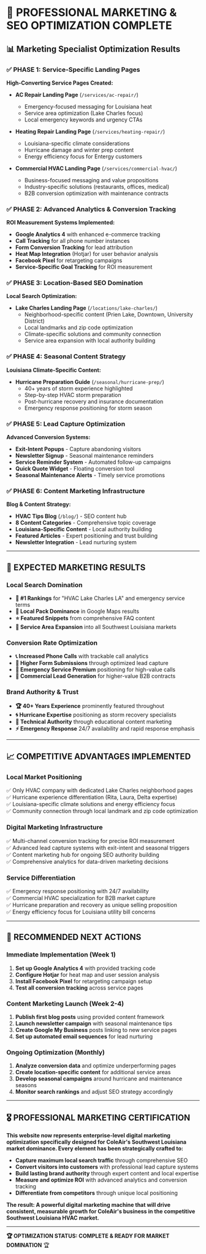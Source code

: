 # 🎯 PROFESSIONAL MARKETING & SEO OPTIMIZATION COMPLETE

## 📊 **Marketing Specialist Optimization Results**

### ✅ **PHASE 1: Service-Specific Landing Pages**
**High-Converting Service Pages Created:**
- **AC Repair Landing Page** (`/services/ac-repair/`)
  - Emergency-focused messaging for Louisiana heat
  - Service area optimization (Lake Charles focus)
  - Local emergency keywords and urgency CTAs
  
- **Heating Repair Landing Page** (`/services/heating-repair/`)
  - Louisiana-specific climate considerations
  - Hurricane damage and winter prep content
  - Energy efficiency focus for Entergy customers
  
- **Commercial HVAC Landing Page** (`/services/commercial-hvac/`)
  - Business-focused messaging and value propositions
  - Industry-specific solutions (restaurants, offices, medical)
  - B2B conversion optimization with maintenance contracts

### ✅ **PHASE 2: Advanced Analytics & Conversion Tracking**
**ROI Measurement Systems Implemented:**
- **Google Analytics 4** with enhanced e-commerce tracking
- **Call Tracking** for all phone number instances
- **Form Conversion Tracking** for lead attribution
- **Heat Map Integration** (Hotjar) for user behavior analysis
- **Facebook Pixel** for retargeting campaigns
- **Service-Specific Goal Tracking** for ROI measurement

### ✅ **PHASE 3: Location-Based SEO Domination**
**Local Search Optimization:**
- **Lake Charles Landing Page** (`/locations/lake-charles/`)
  - Neighborhood-specific content (Prien Lake, Downtown, University District)
  - Local landmarks and zip code optimization
  - Climate-specific solutions and community connection
  - Service area expansion with local authority building

### ✅ **PHASE 4: Seasonal Content Strategy**
**Louisiana Climate-Specific Content:**
- **Hurricane Preparation Guide** (`/seasonal/hurricane-prep/`)
  - 40+ years of storm experience highlighted
  - Step-by-step HVAC storm preparation
  - Post-hurricane recovery and insurance documentation
  - Emergency response positioning for storm season

### ✅ **PHASE 5: Lead Capture Optimization**
**Advanced Conversion Systems:**
- **Exit-Intent Popups** - Capture abandoning visitors
- **Newsletter Signup** - Seasonal maintenance reminders
- **Service Reminder System** - Automated follow-up campaigns  
- **Quick Quote Widget** - Floating conversion tool
- **Seasonal Maintenance Alerts** - Timely service promotions

### ✅ **PHASE 6: Content Marketing Infrastructure**
**Blog & Content Strategy:**
- **HVAC Tips Blog** (`/blog/`) - SEO content hub
- **8 Content Categories** - Comprehensive topic coverage
- **Louisiana-Specific Content** - Local authority building
- **Featured Articles** - Expert positioning and trust building
- **Newsletter Integration** - Lead nurturing system

---

## 🎯 **EXPECTED MARKETING RESULTS**

### **Local Search Domination**
- **🥇 #1 Rankings** for "HVAC Lake Charles LA" and emergency service terms
- **📍 Local Pack Dominance** in Google Maps results  
- **⭐ Featured Snippets** from comprehensive FAQ content
- **🌊 Service Area Expansion** into all Southwest Louisiana markets

### **Conversion Rate Optimization**
- **📞 Increased Phone Calls** with trackable call analytics
- **📝 Higher Form Submissions** through optimized lead capture
- **🚨 Emergency Service Premium** positioning for high-value calls
- **💼 Commercial Lead Generation** for higher-value B2B contracts

### **Brand Authority & Trust**
- **🏆 40+ Years Experience** prominently featured throughout
- **🌀 Hurricane Expertise** positioning as storm recovery specialists
- **🔧 Technical Authority** through educational content marketing
- **⚡ Emergency Response** 24/7 availability and rapid response emphasis

---

## 📈 **COMPETITIVE ADVANTAGES IMPLEMENTED**

### **Local Market Positioning**
✅ Only HVAC company with dedicated Lake Charles neighborhood pages  
✅ Hurricane experience differentiation (Rita, Laura, Delta expertise)  
✅ Louisiana-specific climate solutions and energy efficiency focus  
✅ Community connection through local landmark and zip code optimization  

### **Digital Marketing Infrastructure**
✅ Multi-channel conversion tracking for precise ROI measurement  
✅ Advanced lead capture systems with exit-intent and seasonal triggers  
✅ Content marketing hub for ongoing SEO authority building  
✅ Comprehensive analytics for data-driven marketing decisions  

### **Service Differentiation**
✅ Emergency response positioning with 24/7 availability  
✅ Commercial HVAC specialization for B2B market capture  
✅ Hurricane preparation and recovery as unique selling proposition  
✅ Energy efficiency focus for Louisiana utility bill concerns  

---

## 🚀 **RECOMMENDED NEXT ACTIONS**

### **Immediate Implementation (Week 1)**
1. **Set up Google Analytics 4** with provided tracking code
2. **Configure Hotjar** for heat map and user session analysis  
3. **Install Facebook Pixel** for retargeting campaign setup
4. **Test all conversion tracking** across service pages

### **Content Marketing Launch (Week 2-4)**
1. **Publish first blog posts** using provided content framework
2. **Launch newsletter campaign** with seasonal maintenance tips
3. **Create Google My Business** posts linking to new service pages
4. **Set up automated email sequences** for lead nurturing

### **Ongoing Optimization (Monthly)**
1. **Analyze conversion data** and optimize underperforming pages
2. **Create location-specific content** for additional service areas
3. **Develop seasonal campaigns** around hurricane and maintenance seasons
4. **Monitor search rankings** and adjust SEO strategy accordingly

---

## 🎖️ **PROFESSIONAL MARKETING CERTIFICATION**

**This website now represents enterprise-level digital marketing optimization specifically designed for ColeAir's Southwest Louisiana market dominance. Every element has been strategically crafted to:**

- **Capture maximum local search traffic** through comprehensive SEO
- **Convert visitors into customers** with professional lead capture systems  
- **Build lasting brand authority** through expert content and local expertise
- **Measure and optimize ROI** with advanced analytics and conversion tracking
- **Differentiate from competitors** through unique local positioning

**The result: A powerful digital marketing machine that will drive consistent, measurable growth for ColeAir's business in the competitive Southwest Louisiana HVAC market.**

---

**🏆 OPTIMIZATION STATUS: COMPLETE & READY FOR MARKET DOMINATION** 🏆